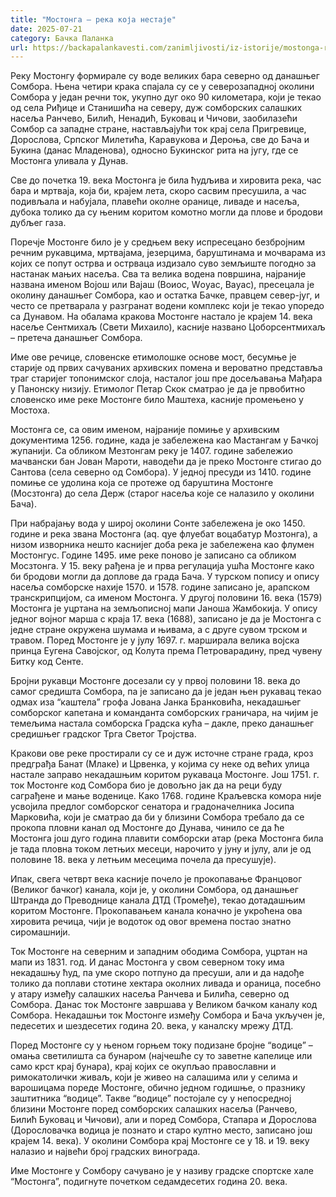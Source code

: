 ```yaml
---
title: "Мостонга – река која нестаје"
date: 2025-07-21
category: Бачка Паланка
url: https://backapalankavesti.com/zanimljivosti/iz-istorije/mostonga-reka-koja-nestaje2/
---
```


Реку Мостонгу формирале су воде великих бара северно од данашњег Сомбора. Њена четири крака спајала су се у северозападној околини Сомбора у један речни ток, укупно дуг око 90 километара, који је текао од села Риђице и Станишића на северу, дуж сомборских салашких насеља Ранчево, Билић, Ненадић, Буковац и Чичови, заобилазећи Сомбор са западне стране, настављајући ток крај села Пригревице, Дорослова, Српског Милетића, Каравукова и Дероња, све до Бача и Букина (данас Младенова), односно Букинског рита на југу, где се Мостонга уливала у Дунав.

Све до почетка 19. века Мостонга је била ћудљива и хировита река, час бара и мртваја, која би, крајем лета, скоро сасвим пресушила, а час подивљала и набујала, плавећи околне оранице, ливаде и насеља, дубока толико да су њеним коритом комотно могли да плове и бродови дубљег газа.

Поречје Мостонге било је у средњем веку испресецано безбројним речним рукавцима, мртвајама, језерцима, баруштинама и мочварама из којих се попут острва и острваца издизало суво земљиште погодно за настанак мањих насеља. Сва та велика водена површина, најраније названа именом Војош или Вајаш (Воиос, Wоyас, Ваyас), пресецала је околину данашњег Сомбора, као и остатка Бачке, правцем север-југ, и често се претварала у разгранат водени комплекс који је текао упоредо са Дунавом. На обалама кракова Мостонге настало је крајем 14. века насеље Сентмихаљ (Свети Михаило), касније названо Цоборсентмихаљ – претеча данашњег Сомбора.

Име ове речице, словенске етимолошке основе мост, бесумње је старије од првих сачуваних архивских помена и вероватно представља траг старијег топонимског слоја, насталог још пре досељавања Мађара у Панонску низију. Етимолог Петар Скок сматрао је да је првобитно словенско име реке Мостонге било Маштеха, касније промењено у Мостоха.

Мостонга се, са овим именом, најраније помиње у архивским документима 1256. године, када је забележена као Мастангам у Бачкој жупанији. Са обликом Мезтонгам реку је 1407. године забележио мачвански бан Јован Мароти, наводећи да је преко Мостонге стигао до Сантова (села северно од Сомбора). У једној пресуди из 1410. године помиње се удолина која се протеже од баруштина Мостонге (Мосзтонга) до села Держ (старог насеља које се налазило у околини Бача).

При набрајању вода у широј околини Сонте забележена је око 1450. године и река звана Мостонга (аq. qуе флуебат воцабатур Мозтонга), а низом изворника нешто каснијег доба река је забележена као флумен Мостонгус. Године 1495. име реке поново је записано са обликом Мосзтонга. У 15. веку рађена је и прва регулација ушћа Мостонге како би бродови могли да доплове да града Бача. У турском попису и опису насеља сомборске нахије 1570. и 1578. године записано је, арапском транскрипцијом, са именом Мостонга. У другој половини 16. века (1579) Мостонга је уцртана на земљописној мапи Јаноша Жамбокија. У опису једног војног марша с краја 17. века (1688), записано је да је Мостонга с једне стране окружена шумама и њивама, а с друге сувом трском и травом. Поред Мостонге је у јулу 1697. г. марширала велика војска принца Еугена Савојског, од Колута према Петроварадину, пред чувену Битку код Сенте.

Бројни рукавци Мостонге досезали су у првој половини 18. века до самог средишта Сомбора, па је записано да је један њен рукавац текао одмах иза “каштела” грофа Јована Јанка Бранковића, некадашњег сомборског капетана и команданта сомборских граничара, на чијим је темељима настала сомборска Градска кућа – дакле, преко данашњег средишњег градског Трга Светог Тројства.

Кракови ове реке простирали су се и дуж источне стране града, кроз предграђа Банат (Млаке) и Црвенка, у којима су неке од већих улица настале заправо некадашњим коритом рукаваца Мостонге. Још 1751. г. ток Мостонге код Сомбора био је довољно јак да на реци буду саграђене и мање воденице. Како 1768. године Краљевска комора није усвојила предлог сомборског сенатора и градоначелника Јосипа Марковића, који је сматрао да би у близини Сомбора требало да се прокопа пловни канал од Мостонге до Дунава, чинило се да ће Мостонга још дуго година плавити сомборски атар (река Мостонга била је тада пловна током летњих месеци, нарочито у јуну и јулу, али је од половине 18. века у летњим месецима почела да пресушује).

Ипак, свега четврт века касније почело је прокопавање Францовог (Великог бачког) канала, који је, у околини Сомбора, од данашњег Штранда до Преводнице канала ДТД (Тромеђе), текао дотадашњим коритом Мостонге. Прокопавањем канала коначно је укроћена ова хировита речица, чији је водоток од овог времена постао знатно сиромашнији.

Ток Мостонге на северним и западним ободима Сомбора, уцртан на мапи из 1831. год.
И данас Мостонга у свом северном току има некадашњу ћуд, па уме скоро потпуно да пресуши, али и да надође толико да поплави стотине хектара околних ливада и ораница, посебно у атару између салашких насеља Ранчева и Билића, северно од Сомбора. Данас ток Мостонге завршава у Великом бачком каналу код Сомбора. Некадашњи ток Мостонге између Сомбора и Бача укључен је, педесетих и шездесетих година 20. века, у каналску мрежу ДТД.

Поред Мостонге су у њеном горњем току подизане бројне “водице” – омања светилишта са бунаром (најчешће су то заветне капелице или само крст крај бунара), крај којих се окупљао православни и римокатолички живаљ, који је живео на салашима или у селима и варошицама пореде Мостонге, обично једном годишње, о празнику заштитника “водице”. Такве “водице” постојале су у непосредној близини Мостонге поред сомборских салашких насеља (Ранчево, Билић Буковац и Чичови), али и поред Сомбора, Стапара и Дорослова (Дорословачка водица је познато и старо култно место, записано још крајем 14. века). У околини Сомбора крај Мостонге се у 18. и 19. веку налазио и највећи број градских винограда.

Име Мостонге у Сомбору сачувано је у називу градске спортске хале “Мостонга”, подигнуте почетком седамдесетих година 20. века.
